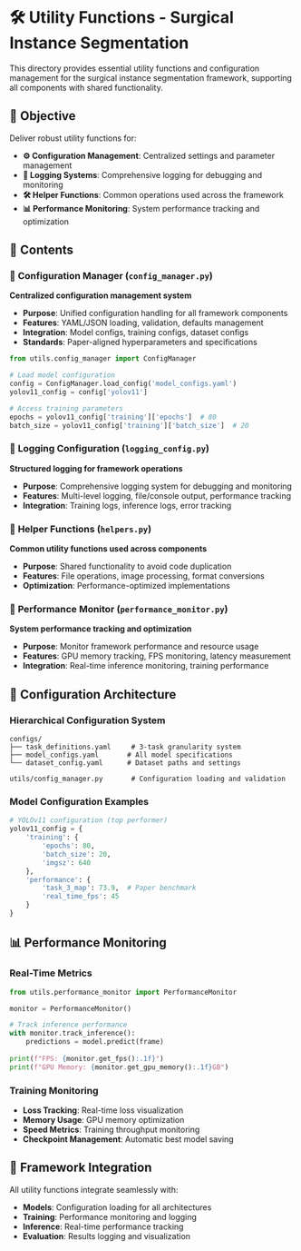 # 🛠️ Utility Functions - Surgical Instance Segmentation

This directory provides essential utility functions and configuration management for the surgical instance segmentation framework, supporting all components with shared functionality.

## 🎯 Objective

Deliver robust utility functions for:
- **⚙️ Configuration Management**: Centralized settings and parameter management
- **📝 Logging Systems**: Comprehensive logging for debugging and monitoring
- **🛠️ Helper Functions**: Common operations used across the framework
- **📊 Performance Monitoring**: System performance tracking and optimization

## 📂 Contents

### 📄 **Configuration Manager** (`config_manager.py`)
**Centralized configuration management system**
- **Purpose**: Unified configuration handling for all framework components
- **Features**: YAML/JSON loading, validation, defaults management
- **Integration**: Model configs, training configs, dataset configs
- **Standards**: Paper-aligned hyperparameters and specifications

```python
from utils.config_manager import ConfigManager

# Load model configuration
config = ConfigManager.load_config('model_configs.yaml')
yolov11_config = config['yolov11']

# Access training parameters
epochs = yolov11_config['training']['epochs']  # 80
batch_size = yolov11_config['training']['batch_size']  # 20
```

### 📄 **Logging Configuration** (`logging_config.py`)
**Structured logging for framework operations**
- **Purpose**: Comprehensive logging system for debugging and monitoring
- **Features**: Multi-level logging, file/console output, performance tracking
- **Integration**: Training logs, inference logs, error tracking

### 📄 **Helper Functions** (`helpers.py`)
**Common utility functions used across components**
- **Purpose**: Shared functionality to avoid code duplication
- **Features**: File operations, image processing, format conversions
- **Optimization**: Performance-optimized implementations

### 📄 **Performance Monitor** (`performance_monitor.py`)
**System performance tracking and optimization**
- **Purpose**: Monitor framework performance and resource usage
- **Features**: GPU memory tracking, FPS monitoring, latency measurement
- **Integration**: Real-time inference monitoring, training performance

## 🔧 Configuration Architecture

### **Hierarchical Configuration System**
```
configs/
├── task_definitions.yaml     # 3-task granularity system
├── model_configs.yaml       # All model specifications
└── dataset_config.yaml      # Dataset paths and settings

utils/config_manager.py       # Configuration loading and validation
```

### **Model Configuration Examples**
```python
# YOLOv11 configuration (top performer)
yolov11_config = {
    'training': {
        'epochs': 80,
        'batch_size': 20,
        'imgsz': 640
    },
    'performance': {
        'task_3_map': 73.9,  # Paper benchmark
        'real_time_fps': 45
    }
}
```

## 📊 Performance Monitoring

### **Real-Time Metrics**
```python
from utils.performance_monitor import PerformanceMonitor

monitor = PerformanceMonitor()

# Track inference performance
with monitor.track_inference():
    predictions = model.predict(frame)
    
print(f"FPS: {monitor.get_fps():.1f}")
print(f"GPU Memory: {monitor.get_gpu_memory():.1f}GB")
```

### **Training Monitoring**
- **Loss Tracking**: Real-time loss visualization
- **Memory Usage**: GPU memory optimization
- **Speed Metrics**: Training throughput monitoring
- **Checkpoint Management**: Automatic best model saving

## 🔗 Framework Integration

All utility functions integrate seamlessly with:
- **Models**: Configuration loading for all architectures
- **Training**: Performance monitoring and logging
- **Inference**: Real-time performance tracking
- **Evaluation**: Results logging and visualization
